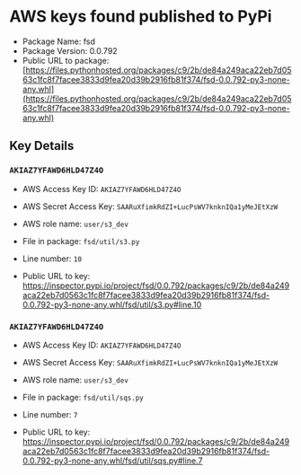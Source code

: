 # AWS keys found published to PyPi

* Package Name: fsd
* Package Version: 0.0.792
* Public URL to package: [https://files.pythonhosted.org/packages/c9/2b/de84a249aca22eb7d0563c1fc8f7facee3833d9fea20d39b2916fb81f374/fsd-0.0.792-py3-none-any.whl](https://files.pythonhosted.org/packages/c9/2b/de84a249aca22eb7d0563c1fc8f7facee3833d9fea20d39b2916fb81f374/fsd-0.0.792-py3-none-any.whl)

## Key Details

### `AKIAZ7YFAWD6HLD47Z4O`

* AWS Access Key ID: `AKIAZ7YFAWD6HLD47Z4O`
* AWS Secret Access Key: `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` 
* AWS role name: `user/s3_dev`
* File in package: `fsd/util/s3.py`
* Line number: `10`

* Public URL to key: https://inspector.pypi.io/project/fsd/0.0.792/packages/c9/2b/de84a249aca22eb7d0563c1fc8f7facee3833d9fea20d39b2916fb81f374/fsd-0.0.792-py3-none-any.whl/fsd/util/s3.py#line.10



### `AKIAZ7YFAWD6HLD47Z4O`

* AWS Access Key ID: `AKIAZ7YFAWD6HLD47Z4O`
* AWS Secret Access Key: `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` 
* AWS role name: `user/s3_dev`
* File in package: `fsd/util/sqs.py`
* Line number: `7`

* Public URL to key: https://inspector.pypi.io/project/fsd/0.0.792/packages/c9/2b/de84a249aca22eb7d0563c1fc8f7facee3833d9fea20d39b2916fb81f374/fsd-0.0.792-py3-none-any.whl/fsd/util/sqs.py#line.7



